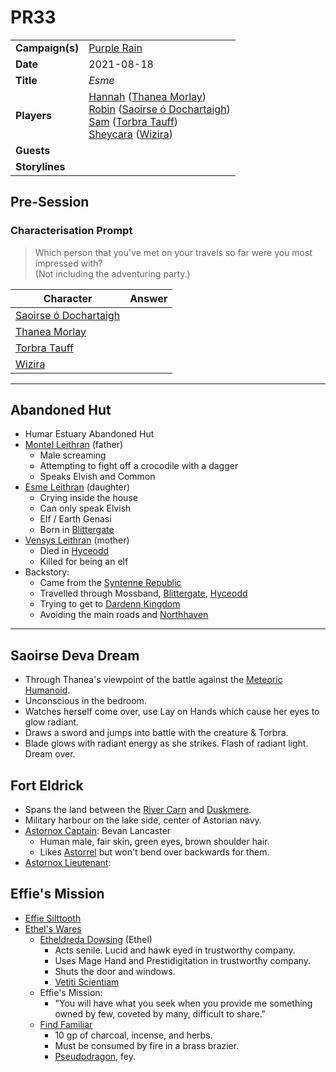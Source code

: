# PR33

|||
| --- | --- |
| **Campaign(s)** | [Purple Rain](../campaigns/C1-purple-rain.md) | session.3
| **Date** | 2021-08-18 |
| **Title** | *Esme* |
| **Players** | [Hannah](../players/hannah.md) ([Thanea Morlay](../characters/thanea-morlay.md))<br>[Robin](../players/robin.md) ([Saoirse ó Dochartaigh](../characters/saoirse-o-dochartaigh.md))<br>[Sam](../players/sam.md) ([Torbra Tauff](../characters/torbra-tauff.md))<br>[Sheycara](../players/sheycara.md) ([Wizira](../characters/wizira.md)) |
| **Guests** | |
| **Storylines** | |

## Pre-Session

### Characterisation Prompt

> Which person that you've met on your travels so far were you most impressed with?  
> (Not including the adventuring party.)

| Character | Answer |
| --- | --- |
| [Saoirse ó Dochartaigh](../characters/saoirse-o-dochartaigh.md) | | characterisation.1
| [Thanea Morlay](../characters/thanea-morlay.md) | |
| [Torbra Tauff](../characters/torbra-tauff.md) | |
| [Wizira](../characters/wizira.md) | |

---

## Abandoned Hut

- Humar Estuary Abandoned Hut
- [Montel Leithran](../characters/montel-leithran.md) (father)
  - Male screaming
  - Attempting to fight off a crocodile with a dagger
  - Speaks Elvish and Common
- [Esme Leithran](../characters/esme-leithran.md) (daughter)
  - Crying inside the house
  - Can only speak Elvish
  - Elf / Earth Genasi
  - Born in [Blittergate](../places/towns/blittergate.md)
- [Vensys Leithran](../characters/vensys-leithran.md) (mother)
  - Died in [Hyceodd](../places/towns/hyceodd.md)
  - Killed for being an elf
- Backstory:
  - Came from the [Syntenne Republic](../civilisations/syntenne-republic/syntenne-republic.md)
  - Travelled through Mossband, [Blittergate](../places/towns/blittergate.md), [Hyceodd](../places/towns/hyceodd.md)
  - Trying to get to [Dardenn Kingdom](../civilisations/dardenn-kingdom/dardenn-kingdom.md)
  - Avoiding the main roads and [Northhaven](../places/cities/northhaven.md)

---

## Saoirse Deva Dream

- Through Thanea's viewpoint of the battle against the [Meteoric Humanoid](../creatures/meteoric-humanoid.md).
- Unconscious in the bedroom.
- Watches herself come over, use Lay on Hands which cause her eyes to glow radiant.
- Draws a sword and jumps into battle with the creature & Torbra.
- Blade glows with radiant energy as she strikes. Flash of radiant light. Dream over.

## Fort Eldrick

- Spans the land between the [River Carn](../places/rivers-lakes/river-carn.md) and [Duskmere](../places/rivers-lakes/duskmere.md).
- Military harbour on the lake side, center of Astorian navy.
- [Astornox Captain](../organisations/astornox/ranks/astornox-captain.md): Bevan Lancaster
  - Human male, fair skin, green eyes, brown shoulder hair.
  - Likes [Astorrel](../organisations/astorrel/astorrel.md) but won't bend over backwards for them.
- [Astornox Lieutenant](../organisations/astornox/ranks/astornox-lieutenant.md): 

## Effie's Mission

- [Effie Silttooth](../characters/effie-silttooth.md)
- [Ethel's Wares](../places/buildings/shops/ethels-wares.md)
  - [Etheldreda Dowsing](../characters/etheldreda-dowsing.md) (Ethel)
    - Acts senile. Lucid and hawk eyed in trustworthy company.
    - Uses Mage Hand and Prestidigitation in trustworthy company.
    - Shuts the door and windows.
    - [Vetiti Scientiam](../organisations/vetiti-scientiam.md)
  - Effie's Mission:
    - "You will have what you seek when you provide me something owned by few, coveted by many, difficult to share."
  - [Find Familiar](https://www.dndbeyond.com/spells/find-familiar)
    - 10 gp of charcoal, incense, and herbs.
    - Must be consumed by fire in a brass brazier.
    - [Pseudodragon](https://www.dndbeyond.com/monsters/pseudodragon), fey.